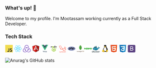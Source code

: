 <!-- BLOG-POST-LIST:START -->
### What's up! 👋

Welcome to my profile. I'm Mootassam working currently as a Full Stack Developer.

<!-- BLOG-POST-LIST:START -->
<!-- BLOG-POST-LIST:START -->

### Tech Stack

<img src="javascript-original.svg" width="5%" height="5%"> <img src="react-original.svg" width="5%" height="5%"> <img src="redux-original.svg" width="5%" height="5%">  <img src="angularjs-1175272.svg" width="5%" height="5%">  <img src="vuejs.svg" width="5%" height="5%">   <img src="node-js.png" width="5%" height="5%"> <img src="laravel.png" width="5%" height="5%"> 
 <img src="php-1-logo.svg" width="5%" height="5%"> <img src="mongodb.svg" width="5%" height="5%"><img src="nginx-1174926.svg" width="5%" height="5%"><img src="docker.svg" width="5%" height="5%"> <img src="linux-1174928.svg" width="5%" height="5%"> <img src="html5-original.svg" width="5%" height="5%"> <img src="css3-original.svg" width="5%" height="5%">  <img src="bootstrap-plain.svg" width="5%" height="5%"> 




![Anurag's GitHub stats](https://github-readme-stats.vercel.app/api?username=Mootassam&show_icons=true&theme=radical)
<!-- BLOG-POST-LIST:START -->




